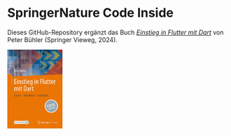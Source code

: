 # SpringerNature Code Inside

Dieses GitHub-Repository ergänzt das Buch [*Einstieg in Flutter mit Dart*](https://link.springer.com/book/9783658443894) von Peter Bühler (Springer Vieweg, 2024).

<img src="978-3-658-44389-4.jpg"  width="25%" height="25%">
